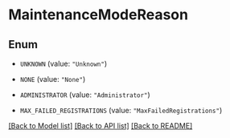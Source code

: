 # MaintenanceModeReason

## Enum


* `UNKNOWN` (value: `"Unknown"`)

* `NONE` (value: `"None"`)

* `ADMINISTRATOR` (value: `"Administrator"`)

* `MAX_FAILED_REGISTRATIONS` (value: `"MaxFailedRegistrations"`)


[[Back to Model list]](../README.md#documentation-for-models) [[Back to API list]](../README.md#documentation-for-api-endpoints) [[Back to README]](../README.md)


